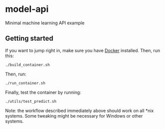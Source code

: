 # model-api
Minimal machine learning API example

## Getting started

If you want to jump right in, make sure you have [Docker](https://www.docker.com/) installed. Then, run this:

```{sh}
./build_container.sh
```

Then, run:

```{sh}
./run_container.sh
```

Finally, test the container by running:

```{sh}
./utils/test_predict.sh
```

Note: the workflow described immediately above should work on all *nix systems. Some tweaking might be necessary for Windows or other systems.